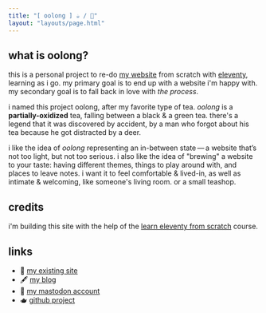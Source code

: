 ```yaml
---
title: "[ oolong ] ☕️ / 🍵"
layout: "layouts/page.html"
---
```


## what is oolong?

this is a personal project to re-do [my website](https://jillian.cloud) from scratch with [eleventy](https://www.11ty.dev/), learning as i go. my primary goal is to end up with a website i'm happy with. my secondary goal is to fall back in love with _the process_.

i named this project oolong, after my favorite type of tea. _oolong_ is a **partially-oxidized** tea, falling between a black & a green tea. there's a legend that it was discovered by accident, by a man who forgot about his tea because he got distracted by a deer.

i like the idea of _oolong_ representing an in-between state — a website that’s not too light, but not too serious. i also like the idea of "brewing" a website to your taste: having different themes, things to play around with, and places to leave notes. i want it to feel comfortable & lived-in, as well as intimate & welcoming, like someone's living room. or a small teashop.

## credits

i'm building this site with the help of the [learn eleventy from scratch](https://learneleventyfromscratch.com/) course.

## links

- 📁 [my existing site](https://jillian.cloud)
- 🖋️ [my blog](https://jillian.garden)
- 💭 [my mastodon account](https://sleepy.cool/@jillian)
- 🫖 [github project](https://github.com/users/jilliangmeehan/projects/1/views/1)
